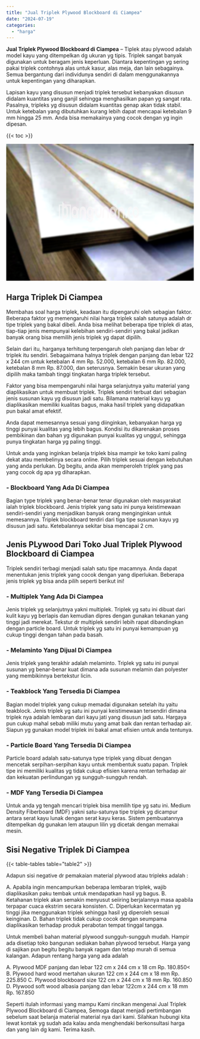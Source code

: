 ```yaml
---
title: "Jual Triplek Plywood Blockboard di Ciampea"
date: "2024-07-19"
categories: 
  - "harga"
---
```


**Jual Triplek Plywood Blockboard di Ciampea** – Tiplek atau plywood adalah model kayu yang ditempelkan dg ukuran yg tipis. Triplek sangat banyak digunakan untuk beragam jenis keperluan. Diantara kepentingan yg sering pakai triplek contohnya alas untuk kasur, alas meja, dan lain sebagainya. Semua bergantung dari individunya sendiri di dalam menggunakannya untuk kepentingan yang diharapkan.

Lapisan kayu yang disusun menjadi triplek tersebut kebanyakan disusun didalam kuantitas yang ganjil sehingga menghasilkan papan yg sangat rata. Pasalnya, tripleks yg disusun didalam kuantitas genap akan tidak stabil. Untuk ketebalan yang dibutuhkan kurang lebih dapat mencapai ketebalan 9 mm hingga 25 mm. Anda bisa memakainya yang cocok dengan yg ingin dipesan.

{{< toc >}}

![Jual Triplek Plywood Blockboard di Ciampea](/images/jual-triplek-murah-26.png)

## Harga Triplek Di Ciampea

Membahas soal harga triplek, keadaan itu dipengaruhi oleh sebagian faktor. Beberapa faktor yg memengaruhi nilai harga triplek salah satunya adalah dr tipe triplek yang bakal dibeli. Anda bisa melihat beberapa tipe triplek di atas, tiap-tiap jenis mempunyai kelebihan sendiri-sendiri yang bakal jadikan banyak orang bisa memilih jenis triplek yg dapat dipilih.

Selain dari itu, harganya terhitung terpengaruh oleh panjang dan lebar dr triplek itu sendiri. Sebagaimana halnya triplek dengan panjang dan lebar 122 x 244 cm untuk ketebalan 4 mm Rp. 52.000, ketebalan 6 mm Rp. 82.000, ketebalan 8 mm Rp. 87.000, dan seterusnya. Semakin besar ukuran yang dipilih maka tambah tinggi tingkatan harga triplek tersebut.

Faktor yang bisa mempengaruhi nilai harga selanjutnya yaitu material yang diaplikasikan untuk membuat triplek. Triplek sendiri terbuat dari sebagian jenis susunan kayu yg disusun jadi satu. Bilamana material kayu yg diaplikasikan memiliki kualitas bagus, maka hasil triplek yang didapatkan pun bakal amat efektif.

Anda dapat memesannya sesuai yang diinginkan, kebanyakan harga yg tinggi punyai kualitas yang lebih bagus. Kondisi itu dikarenakan proses pembikinan dan bahan yg digunakan punyai kualitas yg unggul, sehingga punya tingkatan harga yg paling tinggi.

Untuk anda yang inginkan belanja triplek bisa mampir ke toko kami paling dekat atau membelinya secara online. Pilih triplek sesuai dengan kebutuhan yang anda perlukan. Dg begitu, anda akan memperoleh triplek yang pas yang cocok dg apa yg diharapkan.

### \- Blockboard Yang Ada Di Ciampea

Bagian type triplek yang benar-benar tenar digunakan oleh masyarakat ialah triplek blockboard. Jenis triplek yang satu ini punya keistimewaan sendiri-sendiri yang menjadikan banyak orang menginginkan untuk memesannya. Triplek blockboard terdiri dari tiga tipe susunan kayu yg disusun jadi satu. Ketebalannya sekitar bisa mencapai 2 cm.

## Jenis PLywood Dari Toko Jual Triplek Plywood Blockboard di Ciampea

Triplek sendiri terbagi menjadi salah satu tipe macamnya. Anda dapat menentukan jenis triplek yang cocok dengan yang diperlukan. Beberapa jenis triplek yg bisa anda pilih seperti berikut ini!

### \- Multiplek Yang Ada Di Ciampea

Jenis triplek yg selanjutnya yakni multiplek. Triplek yg satu ini dibuat dari kulit kayu yg berlapis dan kemudian dipres dengan gunakan tekanan yang tinggi jadi merekat. Tekstur dr multiplek sendiri lebih rapat dibandingkan dengan particle board. Untuk triplek yg satu ini punyai kemampuan yg cukup tinggi dengan tahan pada basah.

### \- Melaminto Yang Dijual Di Ciampea

Jenis triplek yang terakhir adalah melaminto. Triplek yg satu ini punyai susunan yg benar-benar kuat dimana ada susunan melamin dan polyester yang membikinnya bertekstur licin.

### \- Teakblock Yang Tersedia Di Ciampea

Bagian model triplek yang cukup memadai digunakan setelah itu yaitu teakblock. Jenis triplek yg satu ini punyai keistimewaan tersendiri dimana triplek nya adalah lembaran dari kayu jati yang disusun jadi satu. Hargaya pun cukup mahal sebab miliki mutu yang amat baik dan rentan terhadap air. Siapun yg gunakan model triplek ini bakal amat efisien untuk anda tentunya.

### \- Particle Board Yang Tersedia Di Ciampea

Particle board adalah satu-satunya type triplek yang dibuat dengan mencetak serpihan-serpihan kayu untuk membentuk suatu papan. Triplek tipe ini memiliki kualitas yg tidak cukup efisien karena rentan terhadap air dan kekuatan perlindungan yg sungguh-sungguh rendah.

### \- MDF Yang Tersedia Di Ciampea

Untuk anda yg tengah mencari triplek bisa memilih tipe yg satu ini. Medium Density Fiberboard (MDF) yakni satu-satunya tipe triplek yg dicampur antara serat kayu lunak dengan serat kayu keras. Sistem pembuatannya ditempelkan dg gunakan lem ataupun lilin yg dicetak dengan memakai mesin.

## Sisi Negative Triplek Di Ciampea

{{< table-tables table="table2" >}}

Adapun sisi negative dr pemakaian material plywood atau tripleks adalah :

A. Apabila ingin mencampurkan beberapa lembaran triplek, wajib diaplikasikan paku tembak untuk mendapatkan hasil yg bagus. B. Ketahanan triplek akan semakin menyusut seiiring berjalannya masa apabila terpapar cuaca ekstrim secara konsisten. C. Diperlukan kecermatan yg tinggi jika menggunakan triplek sehingga hasil yg diperoleh sesuai keinginan. D. Bahan triplek tidak cukup cocok dengan seumpama diaplikasikan terhadap produk perabotan tempat tinggal tangga.

Untuk membeli bahan material plywood sungguh-sungguh mudah. Hampir ada disetiap toko bangunan sediakan bahan plywood tersebut. Harga yang di sajikan pun begitu begitu banyak ragam dan tetap murah di semua kalangan. Adapun rentang harga yang ada adalah

A. Plywood MDF panjang dan lebar 122 cm x 244 cm x 18 cm Rp. 180.850< B. Plywood hard wood mertahan ukuran 122 cm x 244 cm x 18 mm Rp. 225.850 C. Plywood blockboard size 122 cm x 244 cm x 18 mm Rp. 160.850 D. Plywood soft wood albasia panjang dan lebar 122cm x 244 cm x 18 mm Rp. 167.850

Seperti itulah informasi yang mampu Kami rincikan mengenai Jual Triplek Plywood Blockboard di Ciampea, Semoga dapat menjadi pertimbangan sebelum saat belanja material material nya dari kami. Silahkan hubungi kita lewat kontak yg sudah ada kalau anda menghendaki berkonsultasi harga dan yang lain dg kami. Terima kasih.
